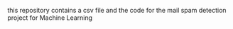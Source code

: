 this repository contains a csv file and the code for the mail spam detection project for Machine Learning
